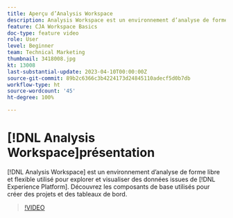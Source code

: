 ```yaml
---
title: Aperçu d’Analysis Workspace
description: Analysis Workspace est un environnement d’analyse de forme libre et flexible utilisé pour explorer et visualiser les données d’Experience Platform.
feature: CJA Workspace Basics
doc-type: feature video
role: User
level: Beginner
team: Technical Marketing
thumbnail: 3418008.jpg
kt: 13008
last-substantial-update: 2023-04-10T00:00:00Z
source-git-commit: 89b2c6366c3b4224173d24845110adecf5d0b7db
workflow-type: ht
source-wordcount: '45'
ht-degree: 100%

---
```


# [!DNL Analysis Workspace]présentation

[!DNL Analysis Workspace] est un environnement d’analyse de forme libre et flexible utilisé pour explorer et visualiser des données issues de [!DNL Experience Platform]. Découvrez les composants de base utilisés pour créer des projets et des tableaux de bord.

>[!VIDEO](https://video.tv.adobe.com/v/3418008/?quality=12&learn=on)